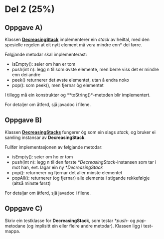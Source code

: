 # Del 2 (25%)

## Oppgave A)

Klassen [**DecreasingStack**](DecreasingStacks.java) implementerer ein *stack* av heiltal,
med den spesielle regelen at eit nytt element må vera mindre enn* dei førre.

Følgjande metodar skal implementerast:

- isEmpty(): seier om han er tom
- push(int n): legg n til som øvste elemente, men berre viss det er mindre enn dei andre
- peek() returnerer det øvste elementet, utan å endra noko
- pop(): som peek(), men fjernar òg elementet

I tillegg må ein konstruktør og **toString()*-metoden blir implementert.

For detaljer om åtferd, sjå javadoc i filene.

## Oppgave B)

Klassen [**DecreasingStacks**](DecreasingStacks.java) fungerer òg som ein slags *stack*, og bruker ei samling instansar av **DecreasingStack**.

Fullfør implementasjonen av følgjande metodar:

- isEmpty(): seier om ho er tom
- push(int n): legg n til den første **DecreasingStack*-instansen som tar i mot han, evt. lagar ein ny **DecreasingStack*
- pop(): returnerer og fjernar det aller minste elementet
- popAll(): returnerer (og fjernar) alle elementa i stigande rekkefølgje (altså minste først)

For detaljar om åtferd, sjå javadoc i filene.

## Oppgave C)

Skriv ein testklasse for **DecreasingStack**, som testar **push*- og *pop*-metodane (og implisitt ein eller fleire andre metodar). Klassen ligg i test-mappa.